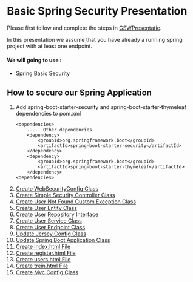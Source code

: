 # Basic Spring Security Presentation

Please first follow and complete the steps in [GSWPresentatie](https://github.com/FelixvL/GSWPresentatie). 

In this presentation we assume that you have already a running spring project with at least one endpoint.

#### We will going to use :
- Spring Basic Security


## How to secure our Spring Application
1. Add spring-boot-starter-security and spring-boot-starter-thymeleaf dependencies to pom.xml
    ```
    <dependencies>
        ..... Other dependencies
        <dependency>
            <groupId>org.springframework.boot</groupId>
            <artifactId>spring-boot-starter-security</artifactId>
        </dependency>
        <dependency>
            <groupId>org.springframework.boot</groupId>
            <artifactId>spring-boot-starter-thymeleaf</artifactId>
        </dependency>
    <dependencies>
    ```
1. [Create WebSecurityConfig Class](readme/en/webSecurityConfigReadme.md)
1. [Create Simple Security Controller Class](/readme/en/simpleSecurityController.md)
1. [Create User Not Found Custom Exception Class](/readme/en/userNotFoundException.md)
1. [Create User Entity Class](readme/en/userEntity.md)
1. [Create User Repository Interface](readme/en/userRepository.md)
1. [Create User Service Class](/readme/en/userService.md)
1. [Create User Endpoint Class](/readme/en/userEndpoint.md)
1. [Update Jersey Config Class](/readme/en/jerseyConfig.md)
1. [Update Spring Boot Application Class](/readme/en/applicationClass.md)
1. [Create index.html File](/readme/en/frontend/indexHtml.md)
1. [Create register.html File](/readme/en/frontend/registerHtml.md)
1. [Create users.html File](/readme/en/frontend/usersHtml.md)
1. [Create trein.html File](/readme/en/frontend/treinHtml.md)
1. [Create Mvc Config Class](/readme/en/MvcConfig.md)